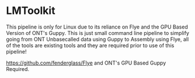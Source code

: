 # LMToolkit
This pipeline is only for Linux due to its reliance on Flye and the GPU Based Version of ONT's Guppy.
This is just small command line pipeline to simplify going from ONT Unbasecalled data using Guppy to Assembly using Flye, all of the tools are existing tools and they are required prior to use of this pipeline!

https://github.com/fenderglass/Flye
and
ONT's GPU Based Guppy Required. 

